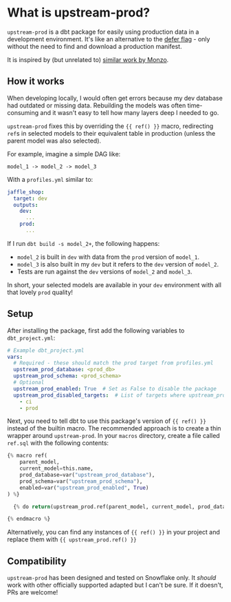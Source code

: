 # What is upstream-prod?

`upstream-prod` is a dbt package for easily using production data in a development environment. It's like an alternative to the [defer flag](https://docs.getdbt.com/reference/node-selection/defer) - only without the need to find and download a production manifest.

It is inspired by (but unrelated to) [similar work by Monzo](https://monzo.com/blog/2021/10/14/an-introduction-to-monzos-data-stack).

## How it works
When developing locally, I would often get errors because my dev database had outdated or missing data. Rebuilding the models was often time-consuming and it wasn't easy to tell how many layers deep I needed to go.

`upstream-prod` fixes this by overriding the `{{ ref() }}` macro, redirecting `ref`s in selected models to their equivalent table in production (unless the parent model was also selected).

For example, imagine a simple DAG like:
```
model_1 -> model_2 -> model_3
```
With a `profiles.yml` similar to:
```yml
jaffle_shop:
  target: dev
  outputs:
    dev:
      ...
    prod:
      ...
```
If I run `dbt build -s model_2+`, the following happens:
- `model_2` is built in `dev` with data from the `prod` version of `model_1`.
- `model_3` is also built in my `dev` but it refers to the `dev` version of `model_2`.
- Tests are run against the `dev` versions of `model_2` and `model_3`.

In short, your selected models are available in your `dev` environment with all that lovely `prod` quality!

## Setup
After installing the package, first add the following variables to `dbt_project.yml`:

```yml
# Example dbt_project.yml
vars:
  # Required - these should match the prod target from profiles.yml
  upstream_prod_database: <prod_db>
  upstream_prod_schema: <prod_schema>
  # Optional
  upstream_prod_enabled: True  # Set as False to disable the package
  upstream_prod_disabled_targets:  # List of targets where upstream_prod should be disabled
    - ci
    - prod
```

Next, you need to tell dbt to use this package's version of `{{ ref() }}` instead of the builtin macro. The recommended approach is to create a thin wrapper around `upstream-prod`. In your `macros` directory, create a file called `ref.sql` with the following contents:
```python
{% macro ref(
    parent_model, 
    current_model=this.name, 
    prod_database=var("upstream_prod_database"), 
    prod_schema=var("upstream_prod_schema"),
    enabled=var("upstream_prod_enabled", True)
) %}

  {% do return(upstream_prod.ref(parent_model, current_model, prod_database, prod_schema, enabled)) %}

{% endmacro %}
```

Alternatively, you can find any instances of `{{ ref() }}` in your project and replace them with `{{ upstream_prod.ref() }}`

## Compatibility
`upstream-prod` has been designed and tested on Snowflake only. It _should_ work with other officially supported adapted but I can't be sure. If it doesn't, PRs are welcome!
